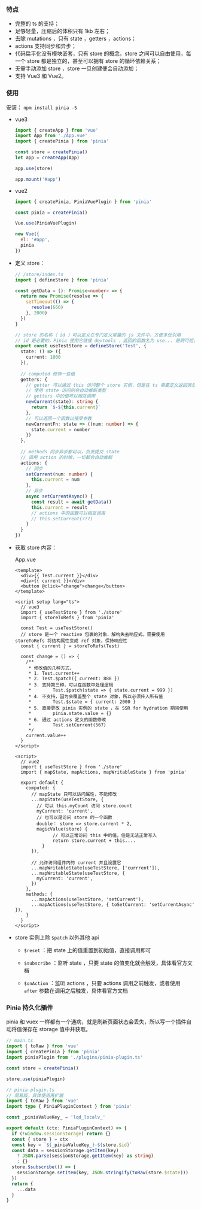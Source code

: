 ### 特点

- 完整的 ts 的支持；
- 足够轻量，压缩后的体积只有 1kb 左右；
- 去除 mutations ，只有 state ，getters ，actions；
- actions 支持同步和异步；
- 代码扁平化没有模块嵌套，只有 store 的概念，store 之间可以自由使用，每一个 store 都是独立的，甚至可以拥有 store 的循环依赖关系；
- 无需手动添加 store ，store 一旦创建便会自动添加；
- 支持 Vue3 和 Vue2。



### 使用

安装： `npm install pinia -S`

- vue3

  ``` javascript
  import { createApp } from 'vue'
  import App from './App.vue'
  import { createPinia } from 'pinia'
  
  const store = createPinia()
  let app = createApp(App)
  
  app.use(store)
  
  app.mount('#app')
  ```

- vue2

  ``` javascript
  import { createPinia, PiniaVuePlugin } from 'pinia'
  
  const pinia = createPinia()
  
  Vue.use(PiniaVuePlugin)
  
  new Vue({
    el: '#app',
    pinia
  })
  ```

- 定义 store：

  ``` typescript
  // /store/index.ts
  import { defineStore } from 'pinia'
  
  const getData = (): Promise<number> => {
    return new Promise(resolve => {
      setTimeout(() => {
        resolve(666)
      }, 2000)
    })
  }
  
  // store 的名称（ id ）可以定义在专门定义常量的 js 文件中，方便多处引用
  // id 是必要的，Pinia 使用它链接 devtools ，返回的函数名为 use... 是跨可组合项的约定
  export const useTestStore = defineStore('Test', {
    state: () => ({
      current: 1000
    }),
    
    // computed 修饰一些值
    getters: {
      // getter 可以通过 this 访问整个 store 实例，但是在 ts 需要定义返回类型
      // 使用 state 访问则会自动推断类型
      // getters 中的值可以相互调用
      newCurrent(state): string {
        return `$-${this.current}`
      },
      // 可以返回一个函数以接受参数
      newCurrentFn: state => ((num: number) => {
        state.current = number
      })
    },
    
    // methods 同步异步都可以，负责提交 state
    // 调用 action 的时候，一切都会自动推断
    actions: {
      // 同步
      setCurrent(num: number) {
        this.current = num
      },
      // 异步
      async setCurrentAsync() {
        const result = await getData()
        this.current = result
        // actions 中的函数可以相互调用
        // this.setCurrent(777)
      }
    }
  })
  ```

- 获取 store 内容：

  App.vue

  ``` vue
  <template>
  	<div>{{ Test.current }}</div>
  	<div>{{ current }}</div>
  	<button @click="change">change</button>
  </template>
  
  <script setup lang="ts">
    // vue3
  	import { useTestStore } from './store'
    import { storeToRefs } from 'pinia'
    
    const Test = useTestStore()
    // store 是一个 reactive 包裹的对象，解构失去响应式。需要使用 storeToRefs 将结构属性变成 ref 对象，保持响应性
    const { current } = storeToRefs(Test)
    
    const change = () => {
      /**
       * 修改值的几种方式，
       * 1. Test.current++
       * 2. Test.$patch({ current: 888 })
       * 3. 支持第三种，可以在函数中处理逻辑
       * 		Test.$patch(state => { state.current = 999 }) 
       * 4. 不支持，因为会覆盖整个 state 对象，所以必须传入所有值
       * 		Test.$state = { current: 2000 }
       * 5. 直接更改 pinia 实例的 state ，在 SSR for hydration 期间使用
       * 		pinia.state.value = {}
       * 6. 通过 actions 定义的函数修改
       * 		Test.setCurrent(567)
       */
      current.value++
    }
  </script> 
  
  <script>
    // vue2
  	import { useTestStore } from './store'
    import { mapState, mapActions, mapWritableState } from 'pinia'
    
    export default {
      computed: {
        // mapState 只可以访问属性，不能修改
        ...mapState(useTestStore, {
          // 可以 this.myCount 访问 store.count
          myCurrent: 'current',
          // 也可以是访问 store 的一个函数
          double： store => store.current * 2,
          magicValue(store) {
        		// 可以正常访问 this 中的值，但是无法正常写入
        		return store.current + this....
      		}
        }),
          
        // 允许访问组件内的 current 并且设置它
        ...mapWritableState(useTestStore, ['currrent']),
        ...mapWritableState(useTestStore, {
          myCurrent: 'current',
        })
      },
      methods: {
        ...mapActions(useTestStore, 'setCurrent'),
        ...mapActions(useTestStore, { toSetCurrent: 'setCurrentAsync' }),
      }
    }
  </script>
  ```

- store 实例上除 `$patch` 以外其他 api

  - `$reset` ：把 state 上的值重置到初始值，直接调用即可

  - `$subscribe` ：监听 state ，只要 state 的值变化就会触发，具体看官方文档
  - `$onAction` ：监听 actions ，只要 actions 调用之前触发，或者使用 `after` 参数在调用之后触发，具体看官方文档



### Pinia 持久化插件

pinia 和 vuex 一样都有一个通病，就是刷新页面状态会丢失，所以写一个插件自动将值保存在 storage  值中并获取。

``` typescript
// main.ts
import { toRaw } from 'vue'
import { createPinia } from 'pinia'
import piniaPlugin from './plugins/pinia-plugin.ts'

const store = createPinia()

store.use(piniaPlugin)
```

``` typescript
// pinia-plugin.ts
// 简易版，具体使用再扩展
import { toRaw } from 'vue'
import type { PiniaPluginContext } from 'pinia'

const _piniaValueKey_ = 'lqd_localv_'

export default (ctx: PiniaPluginContext) => {
  if (!window.sessionStorage) return {}
  const { store } = ctx
  const key = `${_piniaValueKey_}-${store.$id}`
  const data = sessionStorage.getItem(key)
    ? JSON.parse(sessionStorage.getItem(key) as string)
    : {}
  store.$subscribe(() => {
    sessionStorage.setItem(key, JSON.stringify(toRaw(store.$state)))
  })
  return {
    ...data
  }
}
```

